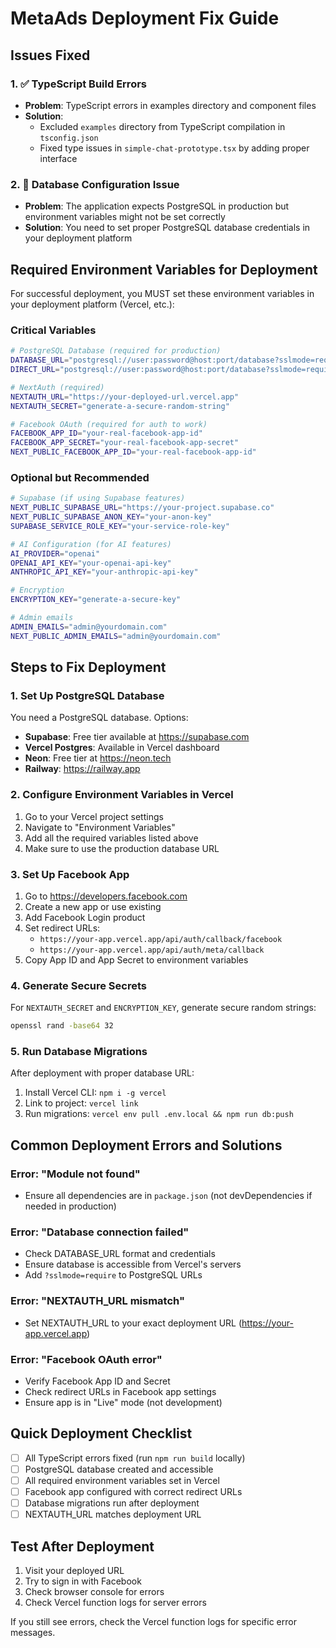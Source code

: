 # MetaAds Deployment Fix Guide

## Issues Fixed

### 1. ✅ TypeScript Build Errors
- **Problem**: TypeScript errors in examples directory and component files
- **Solution**: 
  - Excluded `examples` directory from TypeScript compilation in `tsconfig.json`
  - Fixed type issues in `simple-chat-prototype.tsx` by adding proper interface

### 2. 🔧 Database Configuration Issue
- **Problem**: The application expects PostgreSQL in production but environment variables might not be set correctly
- **Solution**: You need to set proper PostgreSQL database credentials in your deployment platform

## Required Environment Variables for Deployment

For successful deployment, you MUST set these environment variables in your deployment platform (Vercel, etc.):

### Critical Variables
```bash
# PostgreSQL Database (required for production)
DATABASE_URL="postgresql://user:password@host:port/database?sslmode=require"
DIRECT_URL="postgresql://user:password@host:port/database?sslmode=require"

# NextAuth (required)
NEXTAUTH_URL="https://your-deployed-url.vercel.app"
NEXTAUTH_SECRET="generate-a-secure-random-string"

# Facebook OAuth (required for auth to work)
FACEBOOK_APP_ID="your-real-facebook-app-id"
FACEBOOK_APP_SECRET="your-real-facebook-app-secret"
NEXT_PUBLIC_FACEBOOK_APP_ID="your-real-facebook-app-id"
```

### Optional but Recommended
```bash
# Supabase (if using Supabase features)
NEXT_PUBLIC_SUPABASE_URL="https://your-project.supabase.co"
NEXT_PUBLIC_SUPABASE_ANON_KEY="your-anon-key"
SUPABASE_SERVICE_ROLE_KEY="your-service-role-key"

# AI Configuration (for AI features)
AI_PROVIDER="openai"
OPENAI_API_KEY="your-openai-api-key"
ANTHROPIC_API_KEY="your-anthropic-api-key"

# Encryption
ENCRYPTION_KEY="generate-a-secure-key"

# Admin emails
ADMIN_EMAILS="admin@yourdomain.com"
NEXT_PUBLIC_ADMIN_EMAILS="admin@yourdomain.com"
```

## Steps to Fix Deployment

### 1. Set Up PostgreSQL Database
You need a PostgreSQL database. Options:
- **Supabase**: Free tier available at https://supabase.com
- **Vercel Postgres**: Available in Vercel dashboard
- **Neon**: Free tier at https://neon.tech
- **Railway**: https://railway.app

### 2. Configure Environment Variables in Vercel
1. Go to your Vercel project settings
2. Navigate to "Environment Variables"
3. Add all the required variables listed above
4. Make sure to use the production database URL

### 3. Set Up Facebook App
1. Go to https://developers.facebook.com
2. Create a new app or use existing
3. Add Facebook Login product
4. Set redirect URLs:
   - `https://your-app.vercel.app/api/auth/callback/facebook`
   - `https://your-app.vercel.app/api/auth/meta/callback`
5. Copy App ID and App Secret to environment variables

### 4. Generate Secure Secrets
For `NEXTAUTH_SECRET` and `ENCRYPTION_KEY`, generate secure random strings:
```bash
openssl rand -base64 32
```

### 5. Run Database Migrations
After deployment with proper database URL:
1. Install Vercel CLI: `npm i -g vercel`
2. Link to project: `vercel link`
3. Run migrations: `vercel env pull .env.local && npm run db:push`

## Common Deployment Errors and Solutions

### Error: "Module not found"
- Ensure all dependencies are in `package.json` (not devDependencies if needed in production)

### Error: "Database connection failed"
- Check DATABASE_URL format and credentials
- Ensure database is accessible from Vercel's servers
- Add `?sslmode=require` to PostgreSQL URLs

### Error: "NEXTAUTH_URL mismatch"
- Set NEXTAUTH_URL to your exact deployment URL (https://your-app.vercel.app)

### Error: "Facebook OAuth error"
- Verify Facebook App ID and Secret
- Check redirect URLs in Facebook app settings
- Ensure app is in "Live" mode (not development)

## Quick Deployment Checklist

- [ ] All TypeScript errors fixed (run `npm run build` locally)
- [ ] PostgreSQL database created and accessible
- [ ] All required environment variables set in Vercel
- [ ] Facebook app configured with correct redirect URLs
- [ ] Database migrations run after deployment
- [ ] NEXTAUTH_URL matches deployment URL

## Test After Deployment

1. Visit your deployed URL
2. Try to sign in with Facebook
3. Check browser console for errors
4. Check Vercel function logs for server errors

If you still see errors, check the Vercel function logs for specific error messages.